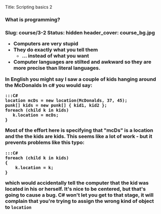 Title: Scripting basics 2<p><h3>What is programming?<h3></p>
Slug: course/3-2
Status: hidden
header_cover: course_bg.jpg

* Computers are very stupid
* They do exactly what you tell them
   * ... instead of what you want
* Computer languages are stilted and awkward so they are more precise than literal languages.

In English you might say I saw a couple of kids hanging around the McDonalds In c# you would say:

    :::C#
    location mcDs = new location(McDonalds, 37, 45);
    punk[] kids = new punk[] { kid1, kid2 };
    foreach (child k in kids)
       k.location = mcDs;
    } 


Most of the effort here is specifying that "mcDs" is a location and the the kids are kids.  This seems like a lot of work - but it prevents problems like this typo:

    :::C#
    foreach (child k in kids)
    {
        k.location = k;
    }

 which would accidentally tell the computer that the kid was located in his or herself.  It's nice to be centered, but that's going to cause a bug.  C# won't let you get to that stage, it will complain that you're trying to assign the wrong kind of object to `location`